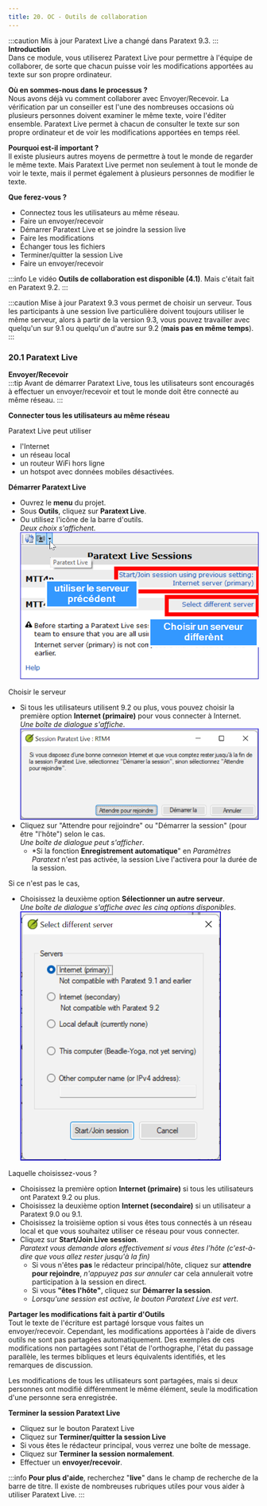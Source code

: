 ```yaml
---
title: 20. OC - Outils de collaboration
---
```

:::caution Mis à jour
Paratext Live a changé dans Paratext 9.3.
:::
**Introduction**  
Dans ce module, vous utiliserez Paratext Live pour permettre à l'équipe de collaborer, de sorte que chacun puisse voir les modifications apportées au texte sur son propre ordinateur.

**Où en sommes-nous dans le processus ?**  
Nous avons déjà vu comment collaborer avec Envoyer/Recevoir. La vérification par un conseiller est l'une des nombreuses occasions où plusieurs personnes doivent examiner le même texte, voire l'éditer ensemble. Paratext Live permet à chacun de consulter le texte sur son propre ordinateur et de voir les modifications apportées en temps réel.

**Pourquoi est-il important ?**  
Il existe plusieurs autres moyens de permettre à tout le monde de regarder le même texte. Mais Paratext Live permet non seulement à tout le monde de voir le texte, mais il permet également à plusieurs personnes de modifier le texte.

**Que ferez-vous ?**  
-   Connectez tous les utilisateurs au même réseau.
-   Faire un envoyer/recevoir
-   Démarrer Paratext Live et se joindre la session live
-   Faire les modifications
-   Échanger tous les fichiers
-   Terminer/quitter la session Live
-   Faire un envoyer/recevoir

:::info 
 Le vidéo **Outils de collaboration est disponible (4.1)**. Mais c'était fait en Paratext 9.2.
::: 

:::caution Mise à jour
Paratext 9.3 vous permet de choisir un serveur. Tous les participants à une session live particulière doivent toujours utiliser le même serveur, alors à partir de la version 9.3, vous pouvez travailler avec quelqu'un sur 9.1 ou quelqu'un d'autre sur 9.2 (**mais pas en même temps**).
:::


### 20.1 Paratext Live

**Envoyer/Recevoir**  
:::tip 
Avant de démarrer Paratext Live, tous les utilisateurs sont encouragés à effectuer un envoyer/recevoir et tout le monde doit être connecté au même réseau.
:::

**Connecter tous les utilisateurs au même réseau**

Paratext Live peut utiliser  
- l'Internet
- un réseau local
- un routeur WiFi hors ligne
- un hotspot avec données mobiles désactivées.

**Démarrer Paratext Live**  
- Ouvrez le **menu** du projet.
- Sous **Outils**, cliquez sur **Paratext Live**.
- Ou utilisez l'icône de la barre d'outils.  
   *Deux choix s'affichent.*  
![](../media/PL-start.fr.png)

Choisir le serveur
- Si tous les utilisateurs utilisent 9.2 ou plus, vous pouvez choisir la première option **Internet (primaire)** pour vous connecter à Internet.  
   *Une boîte de dialogue s'affiche*.  
![](../media/WaitLiveSession.png)
- Cliquez sur "Attendre pour rejjoindre" ou "Démarrer la session" (pour être "l'hôte") selon le cas.  
   *Une boîte de dialogue peut s'afficher*.  
    -    *Si la fonction **Enregistrement automatique**" en *Paramètres Paratext* n'est pas activée, la session Live l'activera pour la durée de la session.

Si ce n'est pas le cas,
- Choisissez la deuxième option **Sélectionner un autre serveur**.  
   *Une boîte de dialogue s'affiche avec les cinq options disponibles*.  
![](../media/7b74b82d46ecc1bc5ab1844cc2923843.png)

Laquelle choisissez-vous ?

- Choisissez la première option **Internet (primaire)** si tous les utilisateurs ont Paratext 9.2 ou plus.
- Choisissez la deuxième option **Internet (secondaire)** si un utilisateur a Paratext 9.0 ou 9.1.
- Choisissez la troisième option si vous êtes tous connectés à un réseau local et que vous souhaitez utiliser ce réseau pour vous connecter.
- Cliquez sur **Start/Join Live session**.   
   *Paratext vous demande alors effectivement si vous êtes l'hôte (c'est-à-dire que vous allez rester jusqu'à la fin)* 
   - Si vous n'êtes **pas** le rédacteur principal/hôte, cliquez sur **attendre pour rejoindre**, *n'appuyez pas sur annuler* car cela annulerait votre participation à la session en direct.
   - Si vous **"êtes l'hôte"**, cliquez sur **Démarrer la session**.  
    -    *Lorsqu'une session est active, le bouton Paratext Live est vert*.

**Partager les modifications fait à partir d'Outils**  
Tout le texte de l'écriture est partagé lorsque vous faites un envoyer/recevoir. Cependant, les modifications apportées à l'aide de divers outils ne sont pas partagées automatiquement. Des exemples de ces modifications non partagées sont l'état de l'orthographe, l'état du passage parallèle, les termes bibliques et leurs équivalents identifiés, et les remarques de discussion.

Les modifications de tous les utilisateurs sont partagées, mais si deux personnes ont modifié différemment le même élément, seule la modification d'une personne sera enregistrée.

**Terminer la session Paratext Live**  
-   Cliquez sur le bouton Paratext Live
-   Cliquez sur **Terminer/quitter la session Live**
-   Si vous êtes le rédacteur principal, vous verrez une boîte de message.
-   Cliquez sur **Terminer la session normalement**.
-   Effectuer un **envoyer/recevoir**.

:::info
**Pour plus d'aide**, recherchez "**live**" dans le champ de recherche de la barre de titre. Il existe de nombreuses rubriques utiles pour vous aider à utiliser Paratext Live.
:::
